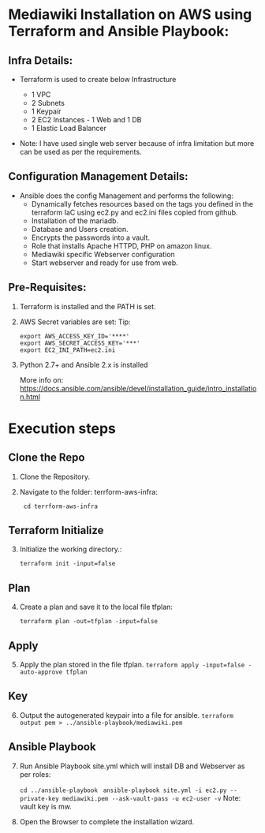 Mediawiki Installation on AWS using Terraform and Ansible Playbook: 
===================================================================


Infra Details:
----------------
 - Terraform is used to create below Infrastructure
 	- 1 VPC
 	- 2 Subnets  
 	- 1 Keypair 
 	- 2 EC2 Instances - 1 Web and 1 DB
 	- 1 Elastic Load Balancer

 - Note: I have used single web server because of infra limitation but more can be used as per the requirements.


Configuration Management Details:
---------------------------------
 - Ansible does the config Management and performs the following: 
    - Dynamically fetches resources based on the tags you defined in the terraform IaC using ec2.py and ec2.ini files copied from github.
    - Installation of the mariadb.
    - Database and Users creation. 
    - Encrypts the passwords into a vault. 
    - Role that installs Apache HTTPD, PHP on amazon linux.
    - Mediawiki specific Webserver configuration
    - Start webserver and ready for use from web.


Pre-Requisites: 
---------------
1. Terraform is installed and the PATH is set. 
	
2. AWS Secret variables are set: 
	Tip:
	```
	export AWS_ACCESS_KEY_ID='****'
	export AWS_SECRET_ACCESS_KEY='***'
	export EC2_INI_PATH=ec2.ini
	```
3. Python 2.7+ and Ansible 2.x is installed
	
	More info on: 
	https://docs.ansible.com/ansible/devel/installation_guide/intro_installation.html

Execution steps
===============
Clone the Repo
-------------
1. Clone the Repository. 

2. Navigate to the folder: terrform-aws-infra:

	``` cd terrform-aws-infra```
	
Terraform Initialize
--------------------
3. Initialize the working directory.:

    ```terraform init -input=false```

Plan
----
4. Create a plan and save it to the local file tfplan: 

	```terraform plan -out=tfplan -input=false``` 

Apply
-----
5. Apply the plan stored in the file tfplan.
	```terraform apply -input=false -auto-approve tfplan``` 

Key
---
6. Output the autogenerated keypair into a file for ansible. 
	```terraform output pem > ../ansible-playbook/mediawiki.pem```
	
Ansible Playbook
----------------
7. Run Ansible Playbook site.yml which will install DB and Webserver as per roles:

	```cd ../ansible-playbook ```
  	```ansible-playbook site.yml -i ec2.py --private-key mediawiki.pem --ask-vault-pass -u ec2-user -v```
   Note: vault key is mw.

9. Open the Browser to complete the installation wizard. 
